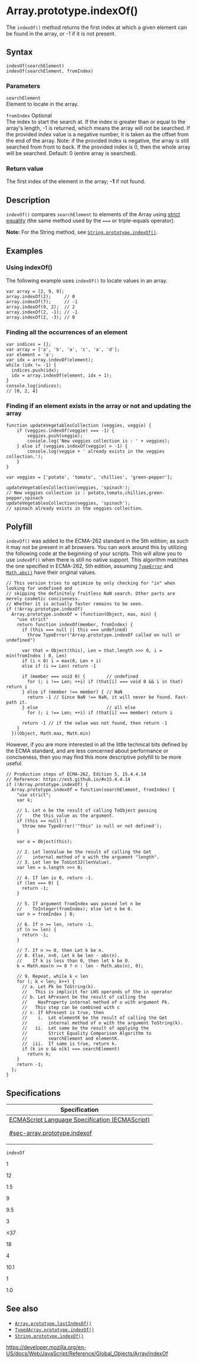 # Array.prototype.indexOf()

The `indexOf()` method returns the first index at which a given element can be found in the array, or -1 if it is not present.

## Syntax

    indexOf(searchElement)
    indexOf(searchElement, fromIndex)

### Parameters

`searchElement`  
Element to locate in the array.

`fromIndex` <span class="badge inline optional">Optional</span>  
The index to start the search at. If the index is greater than or equal to the array's length, -1 is returned, which means the array will not be searched. If the provided index value is a negative number, it is taken as the offset from the end of the array. Note: if the provided index is negative, the array is still searched from front to back. If the provided index is 0, then the whole array will be searched. Default: 0 (entire array is searched).

### Return value

The first index of the element in the array; **-1** if not found.

## Description

`indexOf()` compares `searchElement` to elements of the Array using [strict equality](../../operators/strict_equality) (the same method used by the `===` or triple-equals operator).

**Note:** For the String method, see [`String.prototype.indexOf()`](../string/indexof).

## Examples

### Using indexOf()

The following example uses `indexOf()` to locate values in an array.

    var array = [2, 9, 9];
    array.indexOf(2);     // 0
    array.indexOf(7);     // -1
    array.indexOf(9, 2);  // 2
    array.indexOf(2, -1); // -1
    array.indexOf(2, -3); // 0

### Finding all the occurrences of an element

    var indices = [];
    var array = ['a', 'b', 'a', 'c', 'a', 'd'];
    var element = 'a';
    var idx = array.indexOf(element);
    while (idx != -1) {
      indices.push(idx);
      idx = array.indexOf(element, idx + 1);
    }
    console.log(indices);
    // [0, 2, 4]

### Finding if an element exists in the array or not and updating the array

    function updateVegetablesCollection (veggies, veggie) {
        if (veggies.indexOf(veggie) === -1) {
            veggies.push(veggie);
            console.log('New veggies collection is : ' + veggies);
        } else if (veggies.indexOf(veggie) > -1) {
            console.log(veggie + ' already exists in the veggies collection.');
        }
    }

    var veggies = ['potato', 'tomato', 'chillies', 'green-pepper'];

    updateVegetablesCollection(veggies, 'spinach');
    // New veggies collection is : potato,tomato,chillies,green-pepper,spinach
    updateVegetablesCollection(veggies, 'spinach');
    // spinach already exists in the veggies collection.

## Polyfill

`indexOf()` was added to the ECMA-262 standard in the 5th edition; as such it may not be present in all browsers. You can work around this by utilizing the following code at the beginning of your scripts. This will allow you to use `indexOf()` when there is still no native support. This algorithm matches the one specified in ECMA-262, 5th edition, assuming [`TypeError`](../typeerror) and [`Math.abs()`](../math/abs) have their original values.

    // This version tries to optimize by only checking for "in" when looking for undefined and
    // skipping the definitely fruitless NaN search. Other parts are merely cosmetic conciseness.
    // Whether it is actually faster remains to be seen.
    if (!Array.prototype.indexOf)
      Array.prototype.indexOf = (function(Object, max, min) {
        "use strict"
        return function indexOf(member, fromIndex) {
          if (this === null || this === undefined)
            throw TypeError("Array.prototype.indexOf called on null or undefined")

          var that = Object(this), Len = that.length >>> 0, i = min(fromIndex | 0, Len)
          if (i < 0) i = max(0, Len + i)
          else if (i >= Len) return -1

          if (member === void 0) {        // undefined
            for (; i !== Len; ++i) if (that[i] === void 0 && i in that) return i
          } else if (member !== member) { // NaN
            return -1 // Since NaN !== NaN, it will never be found. Fast-path it.
          } else                          // all else
            for (; i !== Len; ++i) if (that[i] === member) return i

          return -1 // if the value was not found, then return -1
        }
      })(Object, Math.max, Math.min)

However, if you are more interested in all the little technical bits defined by the ECMA standard, and are less concerned about performance or conciseness, then you may find this more descriptive polyfill to be more useful.

    // Production steps of ECMA-262, Edition 5, 15.4.4.14
    // Reference: https://es5.github.io/#x15.4.4.14
    if (!Array.prototype.indexOf) {
      Array.prototype.indexOf = function(searchElement, fromIndex) {
        "use strict";
        var k;

        // 1. Let o be the result of calling ToObject passing
        //    the this value as the argument.
        if (this == null) {
          throw new TypeError('"this" is null or not defined');
        }

        var o = Object(this);

        // 2. Let lenValue be the result of calling the Get
        //    internal method of o with the argument "length".
        // 3. Let len be ToUint32(lenValue).
        var len = o.length >>> 0;

        // 4. If len is 0, return -1.
        if (len === 0) {
          return -1;
        }

        // 5. If argument fromIndex was passed let n be
        //    ToInteger(fromIndex); else let n be 0.
        var n = fromIndex | 0;

        // 6. If n >= len, return -1.
        if (n >= len) {
          return -1;
        }

        // 7. If n >= 0, then Let k be n.
        // 8. Else, n<0, Let k be len - abs(n).
        //    If k is less than 0, then let k be 0.
        k = Math.max(n >= 0 ? n : len - Math.abs(n), 0);

        // 9. Repeat, while k < len
        for (; k < len; k++) {
          // a. Let Pk be ToString(k).
          //   This is implicit for LHS operands of the in operator
          // b. Let kPresent be the result of calling the
          //    HasProperty internal method of o with argument Pk.
          //   This step can be combined with c
          // c. If kPresent is true, then
          //    i.  Let elementK be the result of calling the Get
          //        internal method of o with the argument ToString(k).
          //   ii.  Let same be the result of applying the
          //        Strict Equality Comparison Algorithm to
          //        searchElement and elementK.
          //  iii.  If same is true, return k.
          if (k in o && o[k] === searchElement)
            return k;
        }
        return -1;
      };
    }

## Specifications

<table><thead><tr class="header"><th>Specification</th></tr></thead><tbody><tr class="odd"><td><a href="https://tc39.es/ecma262/#sec-array.prototype.indexof">ECMAScript Language Specification (ECMAScript) 
<br/>

<span class="small">#sec-array.prototype.indexof</span></a></td></tr></tbody></table>

`indexOf`

1

12

1.5

9

9.5

3

≤37

18

4

10.1

1

1.0

## See also

-   [`Array.prototype.lastIndexOf()`](lastindexof)
-   [`TypedArray.prototype.indexOf()`](../typedarray/indexof)
-   [`String.prototype.indexOf()`](../string/indexof)

<a href="https://developer.mozilla.org/en-US/docs/Web/JavaScript/Reference/Global_Objects/Array/indexOf" class="_attribution-link">https://developer.mozilla.org/en-US/docs/Web/JavaScript/Reference/Global_Objects/Array/indexOf</a>
